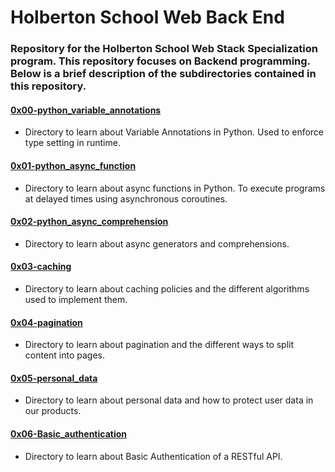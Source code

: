 # Holberton School Web Back End

### Repository for the Holberton School Web Stack Specialization program. This repository focuses on Backend programming. Below is a brief description of the subdirectories contained in this repository.

#### [0x00-python_variable_annotations](./0x00-python_variable_annotations)

- Directory to learn about Variable Annotations in Python. Used to enforce type setting in runtime.

#### [0x01-python_async_function](./0x01-python_async_function)

- Directory to learn about async functions in Python. To execute programs at delayed times using asynchronous coroutines.

#### [0x02-python_async_comprehension](./0x02-python_async_comprehension)

- Directory to learn about async generators and comprehensions.

#### [0x03-caching](./0x03-caching)

- Directory to learn about caching policies and the different algorithms used to implement them.

#### [0x04-pagination](./0x04-pagination)

- Directory to learn about pagination and the different ways to split content into pages.

#### [0x05-personal_data](./0x05-personal_data)

- Directory to learn about personal data and how to protect user data in our products.

#### [0x06-Basic_authentication](./0x06-Basic_authentication)

- Directory to learn about Basic Authentication of a RESTful API.

